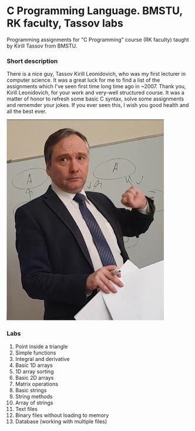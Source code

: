 # C Programming Language. BMSTU, RK faculty, Tassov labs
Programming assignments for "C Programming" course (RK faculty) taught by Kirill Tassov from BMSTU.

### Short description

There is a nice guy, Tassov Kirill Leonidovich, who was my first lecturer in computer science. It was a great luck for me to find a list of the assignments which I've seen first time long time ago in ~2007. Thank you, Kirill Leonidovich, for your work and very-well structured course. It was a matter of honor to refresh some basic C syntax, solve some assignments and rememder your jokes. If you ever seen this, I wish you good health and all the best ever.

<img src="tassov.jpg">


### Labs

1. Point inside a triangle
2. Simple functions
3. Integral and derivative
4. Basic 1D arrays
5. 1D array sorting
6. Basic 2D arrays
7. Matrix operations
8. Basic strings
9. String methods
10. Array of strings
11. Text files
12. Binary files without loading to memory
13. Database (working with multiple files)
